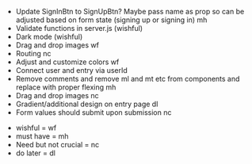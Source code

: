 - Update SignInBtn to SignUpBtn? Maybe pass name as prop so can be adjusted based on form state (signing up or signing in) mh
- Validate functions in server.js (wishful)
- Dark mode (wishful)
- Drag and drop images wf
- Routing nc
- Adjust and customize colors wf
- Connect user and entry via userId
- Remove comments and remove ml and mt etc from components and replace with proper flexing mh
- Drag and drop images nc
- Gradient/additional design on entry page dl
- Form values should submit upon submission nc

* wishful = wf
* must have = mh
* Need but not crucial = nc
* do later = dl
